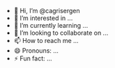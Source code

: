 - 👋 Hi, I’m @cagrisergen
- 👀 I’m interested in ...
- 🌱 I’m currently learning ...
- 💞️ I’m looking to collaborate on ...
- 📫 How to reach me ...
- 😄 Pronouns: ...
- ⚡ Fun fact: ...

<!---
cagrisergen/cagrisergen is a ✨ special ✨ repository because its `README.md` (this file) appears on your GitHub profile.
You can click the Preview link to take a look at your changes.
--->
